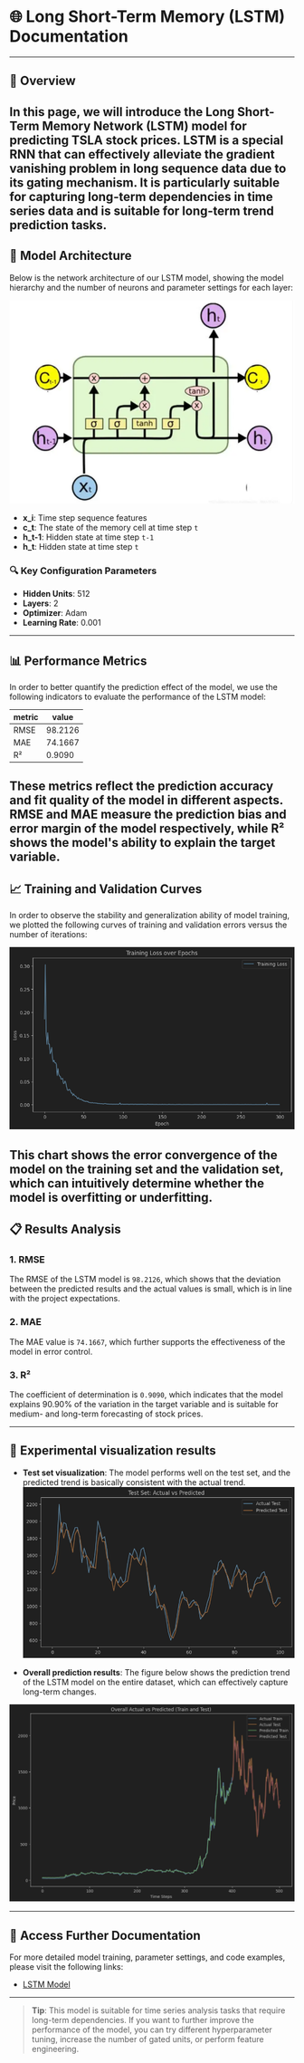 # 🌐 Long Short-Term Memory (LSTM) Documentation

---

## 📘 Overview

In this page, we will introduce the **Long Short-Term Memory Network (LSTM)** model for predicting TSLA stock prices. LSTM is a special RNN that can effectively alleviate the gradient vanishing problem in long sequence data due to its **gating mechanism**. It is particularly suitable for capturing long-term dependencies in time series data and is suitable for long-term trend prediction tasks.
---

## 🧠 Model Architecture

Below is the network architecture of our LSTM model, showing the model hierarchy and the number of neurons and parameter settings for each layer:

![LSTM Architecture](../image/LSTM-model.png) 

- **x_i**: Time step sequence features
- **c_t**: The state of the memory cell at time step `t`
- **h_t-1**: Hidden state at time step `t-1`
- **h_t**: Hidden state at time step `t`

### 🔍 Key Configuration Parameters
- **Hidden Units**: 512
- **Layers**: 2
- **Optimizer**: Adam
- **Learning Rate**: 0.001

---

## 📊 Performance Metrics

In order to better quantify the prediction effect of the model, we use the following indicators to evaluate the performance of the LSTM model:

| metric       | value   |
|--------------|---------|
| RMSE  | 98.2126 |
| MAE  | 74.1667 |
| R²     | 0.9090  |

These metrics reflect the prediction accuracy and fit quality of the model in different aspects. **RMSE** and **MAE** measure the prediction bias and error margin of the model respectively, while **R²** shows the model's ability to explain the target variable.
---

## 📈 Training and Validation Curves

In order to observe the stability and generalization ability of model training, we plotted the following curves of training and validation errors versus the number of iterations:

![Training and Validation Curves](../image/LSTM-loss.png) 

This chart shows the error convergence of the model on the training set and the validation set, which can intuitively determine whether the model is overfitting or underfitting.
---

## 📋 Results Analysis

### 1. **RMSE** 

The RMSE of the LSTM model is `98.2126`, which shows that the deviation between the predicted results and the actual values is small, which is in line with the project expectations.

### 2. **MAE** 

The MAE value is `74.1667`, which further supports the effectiveness of the model in error control.

### 3. **R²** 

The coefficient of determination is `0.9090`, which indicates that the model explains 90.90% of the variation in the target variable and is suitable for medium- and long-term forecasting of stock prices.

---

## 🌟 Experimental visualization results

- **Test set visualization**: The model performs well on the test set, and the predicted trend is basically consistent with the actual trend.
![Test](../image/LSTM-test.png)
  
- **Overall prediction results**: The figure below shows the prediction trend of the LSTM model on the entire dataset, which can effectively capture long-term changes.

![Train+Test](../image/LSTM-all.png)

---

## 🔗 Access Further Documentation

For more detailed model training, parameter settings, and code examples, please visit the following links:

- [LSTM Model](../LSTM_model.py)

---

> **Tip**: This model is suitable for time series analysis tasks that require long-term dependencies. If you want to further improve the performance of the model, you can try different hyperparameter tuning, increase the number of gated units, or perform feature engineering.